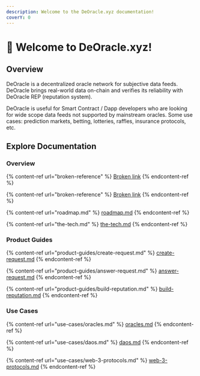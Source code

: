```yaml
---
description: Welcome to the DeOracle.xyz documentation!
coverY: 0
---
```


# 👋 Welcome to DeOracle.xyz!

## Overview

DeOracle is a decentralized oracle network for subjective data feeds.  DeOracle brings real-world data on-chain and verifies its reliability with DeOracle REP (reputation system).

DeOracle is useful for Smart Contract / Dapp developers who are looking for wide scope data feeds not supported by mainstream oracles.  Some use cases: prediction markets, betting, lotteries, raffles, insurance protocols, etc.



## Explore Documentation

### Overview

{% content-ref url="broken-reference" %}
[Broken link](broken-reference)
{% endcontent-ref %}

{% content-ref url="broken-reference" %}
[Broken link](broken-reference)
{% endcontent-ref %}

{% content-ref url="roadmap.md" %}
[roadmap.md](roadmap.md)
{% endcontent-ref %}

{% content-ref url="the-tech.md" %}
[the-tech.md](the-tech.md)
{% endcontent-ref %}



### Product Guides

{% content-ref url="product-guides/create-request.md" %}
[create-request.md](product-guides/create-request.md)
{% endcontent-ref %}

{% content-ref url="product-guides/answer-request.md" %}
[answer-request.md](product-guides/answer-request.md)
{% endcontent-ref %}

{% content-ref url="product-guides/build-reputation.md" %}
[build-reputation.md](product-guides/build-reputation.md)
{% endcontent-ref %}



### Use Cases

{% content-ref url="use-cases/oracles.md" %}
[oracles.md](use-cases/oracles.md)
{% endcontent-ref %}

{% content-ref url="use-cases/daos.md" %}
[daos.md](use-cases/daos.md)
{% endcontent-ref %}

{% content-ref url="use-cases/web-3-protocols.md" %}
[web-3-protocols.md](use-cases/web-3-protocols.md)
{% endcontent-ref %}

